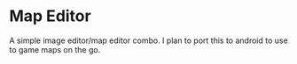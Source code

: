 # Map Editor

A simple image editor/map editor combo. I plan to port this to android to use to game maps on the go.
